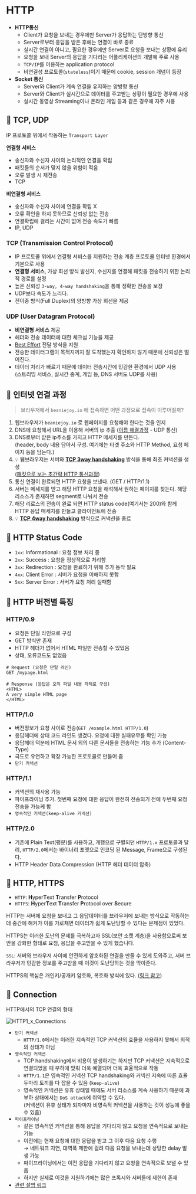 # HTTP

- **HTTP통신**
  - Client가 요청을 보내는 경우에만 Server가 응답하는 단방향 통신
  - Server로부터 응답을 받은 후에는 연결이 바로 종료
  - 실시간 연결이 아니고, 필요한 경우에만 Server로 요청을 보내는 상황에 유리
  - 요청을 보내 Server의 응답을 기다리는 어플리케이션의 개발에 주로 사용
  - `TCP/IP`를 이용하는 application protocol
  - 비연결성 프로토콜(`stateless`)이기 때문에 cookie, session 개념이 등장
- **Socket 통신**
  - Server와 Client가 계속 연결을 유지하는 양방향 통신
  - Server와 Client가 실시간으로 데이터를 주고받는 상황이 필요한 경우에 사용
  - 실시간 동영상 Streaming이나 온라인 게임 등과 같은 경우에 자주 사용

## 📌 TCP, UDP

IP 프로토콜 위에서 작동하는 `Transport Layer`
  
**연결형 서비스**
- 송신자와 수신자 사이의 논리적인 연결을 확립 
- 패킷들의 순서가 맞지 않을 위험이 적음
- 오류 발생 시 재전송
- TCP  

**비연결형 서비스**
- 송신자와 수신자 사이에 연결을 확립 X
- 오류 확인을 하지 못하므로 신뢰성 없는 전송
- 연결확립에 걸리는 시간이 없어 전송 속도가 빠름
- IP, UDP

### TCP (Transmission Control Protocol)
- IP 프로토콜 위에서 연결형 서비스를 지원하는 전송 계층 프로토콜
인터넷 환경에서 기본으로 사용
- **연결형 서비스**, 가상 회선 방식
발신지, 수신지를 연결해 패킷을 전송하기 위한 논리적 경로를 설정
- 높은 신뢰성
`3-way, 4-way handshaking`을 통해 정확한 전송을 보장
- UDP보다 속도가 느리다.
- 전이중 방식(Full Duplex)의 양방향 가상 회선을 제공

### UDP (User Datagram Protocol)
- **비연결형 서비스** 제공
- 헤더와 전송 데이터에 대한 체크섬 기능을 제공
- [Best Effort](https://en.wikipedia.org/wiki/Best-effort_delivery) 전달 방식을 지원
- 전송한 데이터그램이 목적지까지 잘 도착했는지 확인하지 않기 때문에 신뢰성은 떨어진다.
- 데이터 처리가 빠르기 때문에 데이터 전송시간에 민감한 환경에서 UDP 사용  
(스트리밍 서비스, 실시간 중계, 게임 등, DNS 서버도 UDP를 사용)

## 📌 인터넷 연결 과정

> 브라우저에서 `beaniejoy.io` 에 접속하면 어떤 과정으로 접속이 이루어질까?

1. 웹브라우저가 `beaniejoy.io` 로 웹페이지를 요청해야 한다는 것을 인지
2. DNS에 요청해서 URL을 이용해 서버의 ip 추출 ([이름 해결과정](https://goodgid.github.io/Server-DNS/#dns-%EC%84%9C%EB%B2%84%EB%8A%94-2%EC%A2%85%EB%A5%98/) - UDP 통신)
3. DNS로부터 받은 ip주소를 가지고 HTTP 메세지를 만든다.  
(header, body 내용 담아서 구성. 여기에는 타겟 주소와 HTTP Method, 요청 페이지 등을 담는다.)
4. 💡 웹브라우저는 서버와 **[TCP 3way handshaking](https://mindnet.tistory.com/entry/%EB%84%A4%ED%8A%B8%EC%9B%8C%ED%81%AC-%EC%89%BD%EA%B2%8C-%EC%9D%B4%ED%95%B4%ED%95%98%EA%B8%B0-22%ED%8E%B8-TCP-3-WayHandshake-4-WayHandshake)** 방식을 통해 최초 커낵션을 생성  
([패킷으로 보는 초간략 HTTP 통신과정](https://codetronik.tistory.com/88))
5. 통신 연결이 완료되면 HTTP 요청을 보낸다. (GET / HTTP/1.1)
6. 서버는 메세지를 받고 해당 HTTP 요청을 해석해서 원하는 페이지를 찾는다. 해당 리소스가 존재하면 segment로 나눠서 전송
7. 해당 리로스의 전송이 완료 되면 HTTP status code(여기서는 200)와 함께 HTTP 응답 매세지를 만들고 클라이언트에 전송
8. 💡 **[TCP 4way handshaking](https://mindnet.tistory.com/entry/%EB%84%A4%ED%8A%B8%EC%9B%8C%ED%81%AC-%EC%89%BD%EA%B2%8C-%EC%9D%B4%ED%95%B4%ED%95%98%EA%B8%B0-22%ED%8E%B8-TCP-3-WayHandshake-4-WayHandshake)** 방식으로 커낵션을 종료

## 📌 HTTP Status Code

- `1xx`: Informational : 요청 정보 처리 중
- `2xx`: Success : 요청을 정상적으로 처리함
- `3xx`: Redirection : 요청을 완료하기 위해 추가 동작 필요
- `4xx`: Client Error : 서버가 요청을 이해하지 못함
- `5xx`: Server Error : 서버가 요청 처리 실패함

## 📌 HTTP 버전별 특징

### HTTP/0.9

- 요청은 단일 라인으로 구성
- GET 방식만 존재
- HTTP 헤더가 없어서 HTML 파일만 전송할 수 있었음
- 상태, 오류코드도 없었음

```
# Request (요청은 단일 라인)
GET /mypage.html

# Response (응답은 오직 파일 내용 자체로 구성)
<HTML>
A very simple HTML page
</HTML>
```

### HTTP/1.0

- 버전정보가 요청 사이로 전송(`GET /example.html HTTP/1.0`)
- 응답헤더에 상태 코드 라인도 생겼다. 요청에 대한 실패유무를 확인 가능
- 응답헤더 덕분에 HTML 문서 외의 다른 문서들을 전송하는 기능 추가
(Content-Type)
- 극도로 유연하고 확장 가능한 프로토콜로 만들어 줌
- `단기 커넥션`

### HTTP/1.1

- 커넥션의 재사용 가능
- 파이프라이닝 추가. 첫번째 요청에 대한 응답이 완전히 전송되기 전에 두번째 요청 전송을 가능케 함
- `영속적인 커넥션(keep-alive 커넥션)`

### HTTP/2.0

- 기존에 Plain Text(평문)를 사용하고, 개행으로 구별되던 `HTTP/1.x` 프로토콜과 달리, `HTTP/2.0`에서는 바이너리 포멧으로 인코딩 된 Message, Frame으로 구성된다.
- HTTP Header Data Compression (HTTP 헤더 데이터 압축)

## 📌 HTTP, HTTPS

- `HTTP`: **H**yper**T**ext **T**ransfer **P**rotocol
- `HTTPS`: **H**yper**T**ext **T**ransfer **P**rotocol over **S**ecure

HTTP는 서버에 요청을 보내고 그 응답데이터를 브라우저에 보내는 방식으로 작동하는데 중간에 해커가 이를 가로채면 데이터가 쉽게 도난당할 수 있다는 문제점이 있었다.  

HTTPS는 이러한 도난의 문제를 극복하고자 SSL(보안 소켓 계층)을 사용함으로써 보안을 강화한 형태로 요청, 응답을 주고받을 수 있게 했습니다.

`SSL`: 서버와 브라우저 사이에 안전하게 암호화된 연결을 만들 수 있게 도와주고, 서버 브라우저가 민감한 정보를 주고받을 때 이것이 도난당하는 것을 막아준다.

HTTPS의 핵심은 개인키/공개키 암호화, 복호화 방식에 있다. ([링크 참고](https://mangkyu.tistory.com/98))

## 📌 Connection

HTTP에서의 TCP 연결의 형태

![HTTP1_x_Connections](https://user-images.githubusercontent.com/41675375/127663046-e3c55e5a-3612-46d8-8ca5-7014d9281192.png)

- `단기 커넥션`
  - `HTTP/1.0`에서는 이러한 지속적인 TCP 커낵션의 효율을 사용하지 못해서 최적의 상태가 아님  
- `영속적인 커넥션`
  - TCP handshaking에서 비용이 발생하기는 하지만 TCP 커낵션은 지속적으로 연결되었을 때 부하에 맞춰 더욱 예열되어 더욱 효율적으로 작동
  - `HTTP/1.1`은 영속적인 커넥션 TCP handshaking와 커넥션 지속에 따른 효율 두마리 토끼를 다 잡을 수 있음 (`keep-alive`)
  - 영속적인 커넥션은 유휴 상태일 때에도 서버 리소스를 계속 사용하기 때문에 과부하 상태에서는 `DoS attack`에 취약할 수 있다.  
   (커넥션이 유휴 상태가 되자마자 비영속적 커넥션을 사용하는 것이 성능에 좋을 수 있음)
- `파이프라이닝`
  - 같은 영속적인 커넥션을 통해 응답을 기다리지 않고 요청을 연속적으로 보내는 기능
  - 이전에는 현재 요청에 대한 응답을 받고 그 이후 다음 요청 수행  
  → 네트워크 지연, 대역폭 제한에 걸려 다음 요청을 보내는데 상당한 delay 발생 가능
  - 파이프라이닝에서는 이전 응답을 기다리지 않고 요청을 연속적으로 보낼 수 있음
  - 하지만 실제로 이것을 지원하기에는 많은 프록시와 서버들에 제한이 존재
- [관련 설명 링크](https://developer.mozilla.org/ko/docs/Web/HTTP/Connection_management_in_HTTP_1.x)